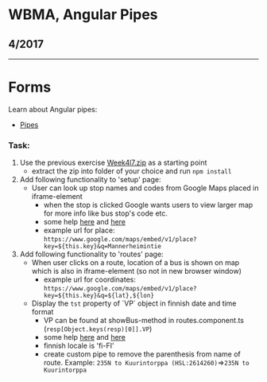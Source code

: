 # WBMA, Angular Pipes

## 4/2017

---

# Forms

Learn about Angular pipes: 

- [Pipes](https://angular.io/docs/ts/latest/guide/pipes.html)

### Task:  

1. Use the previous exercise [Week4l7.zip](https://tuubi.metropolia.fi/portal/group/tuubi/etusivu/yleiset-tyokalut/tyotilat?p_p_id=Workspaces_WAR_workspaces&p_p_lifecycle=0&p_p_state=normal&p_p_mode=view&p_p_col_id=column-1&p_p_col_count=1&_Workspaces_WAR_workspaces_tab=documents&_Workspaces_WAR_workspaces_workspaceId=340002468) as a starting point
    - extract the zip into folder of your choice and run `npm install`
1. Add following functionality to 'setup' page:
    - User can look up stop names and codes from Google Maps placed in iframe-element
        - when the stop is clicked Google wants users to view larger map for more info like bus stop's code etc.
        - some help [here](https://developers.google.com/maps/documentation/embed/guide#optional_parameters) and [here](http://stackoverflow.com/questions/38037760/how-to-set-iframe-src-in-angular-2-without-causing-unsafe-value-exception)
        - example url for place: `https://www.google.com/maps/embed/v1/place?key=${this.key}&q=Mannerheimintie`
1. Add following functionality to 'routes' page:
    - When user clicks on a route, location of a bus is shown on map which is also in iframe-element (so not in new browser window)
        - example url for coordinates: `https://www.google.com/maps/embed/v1/place?key=${this.key}&q=${lat},${lon}`
    - Display the `tst` property of ´VP´ object in finnish date and time format
        - VP can be found at showBus-method in routes.component.ts (`resp[Object.keys(resp)[0]].VP`)
        - some help [here](https://angular.io/docs/ts/latest/api/common/index/DatePipe-pipe.html) and [here](http://stackoverflow.com/questions/34904683/how-to-set-locale-in-datepipe-in-angular2/35527407)
        - finnish locale is 'fi-FI'
        - create custom pipe to remove the parenthesis from name of route. Example:  `235N to Kuurintorppa (HSL:2614260)`=>`235N to Kuurintorppa`
